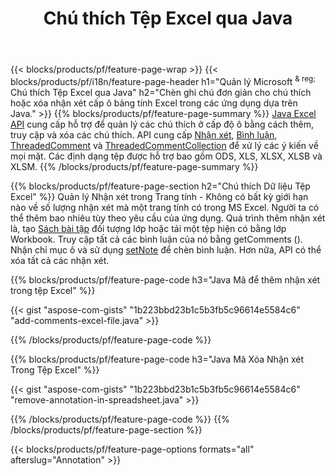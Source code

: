﻿---
title: Chú thích Tệp Excel qua Java
url: /vi/java/annotation/
description: Thêm hoặc xóa chú thích dữ liệu của bảng tính Excel và OpenOffice với thư viện Java.
---
{{< blocks/products/pf/feature-page-wrap >}}
{{< blocks/products/pf/i18n/feature-page-header h1="Quản lý Microsoft <sup> & reg; </sup> Chú thích Tệp Excel qua Java" h2="Chèn ghi chú đơn giản cho chú thích hoặc xóa nhận xét cấp ô bảng tính Excel trong các ứng dụng dựa trên Java." >}}
{{% blocks/products/pf/feature-page-summary %}}
[Java Excel API](/cells/java/) cung cấp hỗ trợ để quản lý các chú thích ở cấp độ ô bằng cách thêm, truy cập và xóa các chú thích. API cung cấp [Nhận xét](https://apireference.aspose.com/cells/java/com.aspose.cells/Comment), [Bình luận](https://apireference.aspose.com/cells/java/com.aspose.cells/CommentCollection), [ThreadedComment](https://apireference.aspose.com/cells/java/com.aspose.cells/ThreadedComment) và [ThreadedCommentCollection](https://apireference.aspose.com/cells/java/com.aspose.cells/ThreadedCommentCollection) để xử lý các ý kiến về mọi mặt.
Các định dạng tệp được hỗ trợ bao gồm ODS, XLS, XLSX, XLSB và XLSM.
{{% /blocks/products/pf/feature-page-summary %}}

{{% blocks/products/pf/feature-page-section h2="Chú thích Dữ liệu Tệp Excel" %}}
Quản lý Nhận xét trong Trang tính - Không có bất kỳ giới hạn nào về số lượng nhận xét mà một trang tính có trong MS Excel. Người ta có thể thêm bao nhiêu tùy theo yêu cầu của ứng dụng. Quá trình thêm nhận xét là, tạo [Sách bài tập](https://apireference.aspose.com/cells/java/com.aspose.cells/Workbook) đối tượng lớp hoặc tải một tệp hiện có bằng lớp Workbook. Truy cập tất cả các bình luận của nó bằng getComments (). Nhận chỉ mục ô và sử dụng [setNote](https://apireference.aspose.com/cells/java/com.aspose.cells/comment#Note) để chèn bình luận. Hơn nữa, API có thể xóa tất cả các nhận xét. 

{{% blocks/products/pf/feature-page-code h3="Java Mã để thêm nhận xét trong tệp Excel" %}}

{{< gist "aspose-com-gists" "1b223bbd23b1c5b3fb5c96614e5584c6" "add-comments-excel-file.java" >}}

{{% /blocks/products/pf/feature-page-code %}}

{{% blocks/products/pf/feature-page-code h3="Java Mã Xóa Nhận xét Trong Tệp Excel" %}}

{{< gist "aspose-com-gists" "1b223bbd23b1c5b3fb5c96614e5584c6" "remove-annotation-in-spreadsheet.java" >}}

{{% /blocks/products/pf/feature-page-code %}}
{{% /blocks/products/pf/feature-page-section %}}

{{< blocks/products/pf/feature-page-options formats="all" afterslug="Annotation" >}}
